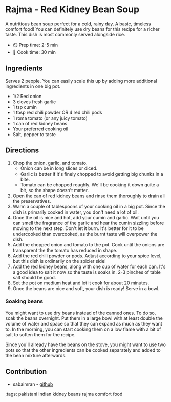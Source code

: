 # Rajma - Red Kidney Bean Soup

A nutritious bean soup perfect for a cold, rainy day. A basic, timeless comfort food! You can definitely use dry beans for this recipe for a richer taste. This dish is most commonly served alongside rice.

- ⏲️ Prep time: 2-5 min
- 🍳 Cook time: 30 min

## Ingredients

Serves 2 people. You can easily scale this up by adding more additional ingredients in one big pot.

- 1/2 Red onion
- 3 cloves fresh garlic
- 1 tsp cumin
- 1 tbsp red chili powder OR 4 red chili pods
- 1 roma tomato (or any juicy tomato)
- 1 can of red kidney beans
- Your preferred cooking oil
- Salt, pepper to taste

## Directions

1. Chop the onion, garlic, and tomato.
    - Onion can be in long slices or diced.
    - Garlic is better if it's finely chopped to avoid getting big chunks in a bite.
    - Tomato can be chopped roughly. We'll be cooking it down quite a bit, so the shape doesn't matter.
2. Open the can of red kidney beans and rinse them thoroughly to drain all the preservatives. 
3. Warm a couple of tablespoons of your cooking oil in a big pot. Since the dish is primarily cooked in water, you don't need a lot of oil.
4. Once the oil is nice and hot, add your cumin and garlic. Wait until you can smell the fragrance of the garlic and hear the cumin sizzling before moving to the next step. Don't let it burn. It's better for it to be undercooked than overcooked, as the burnt taste will overpower the dish.
5. Add the chopped onion and tomato to the pot. Cook until the onions are transparent the the tomato has reduced in shape.
6. Add the red chili powder or pods. Adjust according to your spice level, but this dish is ordinarily on the spicier side!
7. Add the red kidney beans, along with one cup of water for each can. It's a good idea to salt it now so the taste is soaks in. 2-3 pinches of table salt should be good.
8. Set the pot on medium heat and let it cook for about 20 minutes.
9. Once the beans are nice and soft, your dish is ready! Serve in a bowl.

### Soaking beans

You might want to use dry beans instead of the canned ones. To do so, soak the beans overnight. Put them in a large bowl with at least double the volume of water and space so that they can expand as much as they want to. In the morning, you can start cooking them on a low flame with a bit of salt to soften them for the recipe.

Since you'll already have the beans on the stove, you might want to use two pots so that the other ingredients can be cooked separately and added to the bean mixture afterwards.

## Contribution

- sabaimran - [github](https://github.com/sabaimran)

;tags: pakistani indian kidney beans rajma comfort food

